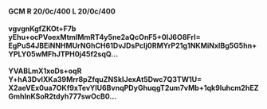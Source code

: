 #### GCM R 20/0c/400 L 20/0c/400 
**vgvgnKgfZKOt+F7b**<br/>**yEhu+ocPVoexMtmIMmRT4y5ne2aQcOnF5+0IJ6O8FrI=**<br/>**EgPuS4JBEiNNHMUrNGhCH61DvJDsPcIj0RMYrP21g1NKMiNxIBg5G5hn+YPLY05wMFhJTPH0j45f2sqQ...**<br/><br/> 
**YVABLmX1xoDs+oqR**<br/>**Y+hA3DvIXKa39Mrr8pZfquZNSkIJexAt5Dwc7Q3TW1U=**<br/>**X2aeVEx0ua7OKf9xTevYlU6BvnqPDyGhuqgT2um7vMb+1qk9Iuhcm2hEZGmhInKSoR2tdyh777swOcB0...**
